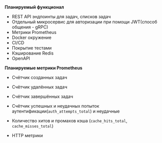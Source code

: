 **Планируемый функционал**

- REST API эндпоинты для задач, списков задач
- Отдельный микросервис для авторизации при помощи JWT(способ общения - gRPC)
- Метрики Prometheus
- Docker окружение
- CI/CD
- Покрытие тестами
- Кэширование Redis
- OpenAPI

**Планируемые метрики Prometheus**
- Счётчик созданных задач
- Счётчик удалённых задач
- Счётчик завершённых задач

- Счётчик успешных и неудачных попыток аутентификации(`auth_attempts_total`) и неудачные
- Количество хитов и промахов кэша (`cache_hits_total`, `cache_misses_total`)

- HTTP метрики
